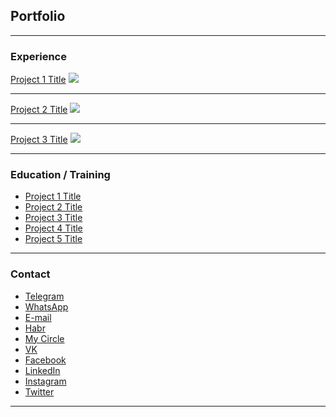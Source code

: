 ## Portfolio

---

### Experience

[Project 1 Title](/sample_page)
<img src="images/dummy_thumbnail.jpg?raw=true"/>

---
[Project 2 Title](/pdf/sample_presentation.pdf)
<img src="images/dummy_thumbnail.jpg?raw=true"/>

---
[Project 3 Title](http://example.com/)
<img src="images/dummy_thumbnail.jpg?raw=true"/>

---

### Education / Training

- [Project 1 Title](http://example.com/)
- [Project 2 Title](http://example.com/)
- [Project 3 Title](http://example.com/)
- [Project 4 Title](http://example.com/)
- [Project 5 Title](http://example.com/)

---

### Contact

- [Telegram](https://t.me/klim0v)
- [WhatsApp](https://wa.me/79647700203)
- [E-mail](mailto:klim0v-sergey@yandex.ru")
- [Habr](https://habr.com/en/users/klim0v/)
- [My Circle](https://career.habr.com/klim0v)
- [VK](https://vk.com/klim0v)
- [Facebook](https://www.facebook.com/klim0vsergey)
- [LinkedIn](https://www.linkedin.com/in/klim0v/)
- [Instagram](https://www.instagram.com/klim0vsergey/)
- [Twitter](https://twitter.com/klim0vSergey)

---
